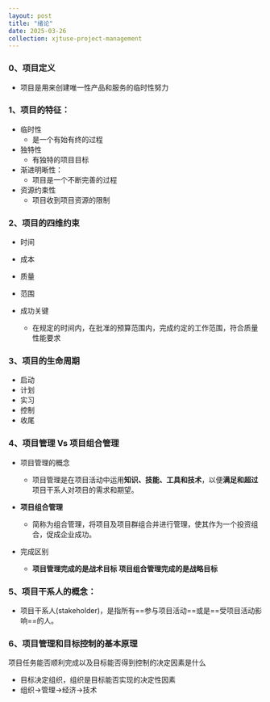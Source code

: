 ```yaml
---
layout: post
title: "绪论"
date: 2025-03-26
collection: xjtuse-project-management
---
```

### 0、项目定义

- 项目是用来创建唯一性产品和服务的临时性努力

### 1、项目的特征：
- 临时性
	- 是一个有始有终的过程
- 独特性
	- 有独特的项目目标
- 渐进明晰性：
	- 项目是一个不断完善的过程
- 资源约束性
	- 项目收到项目资源的限制
### 2、项目的四维约束

- 时间
- 成本
- 质量
- 范围

- 成功关键
	- 在规定的时间内，在批准的预算范围内，完成约定的工作范围，符合质量性能要求

### 3、项目的生命周期

- 启动
- 计划
- 实习
- 控制
- 收尾

### 4、项目管理 Vs 项目组合管理
- 项目管理的概念
	- 项目管理是在项目活动中运用**知识、技能、工具和技术**，以便**满足和超过**项目干系人对项目的需求和期望。
- **项目组合管理**
	- 简称为组合管理，将项目及项目群组合并进行管理，使其作为一个投资组合，促成企业成功。

- 完成区别
	- **项目管理完成的是战术目标 项目组合管理完成的是战略目标**

### 5、项目干系人的概念：

- 项目干系人(stakeholder)，是指所有==参与项目活动==或是==受项目活动影响==的人。

### 6、项目管理和目标控制的基本原理

项目任务能否顺利完成以及目标能否得到控制的决定因素是什么
- 目标决定组织，组织是目标能否实现的决定性因素
- 组织->管理->经济->技术










